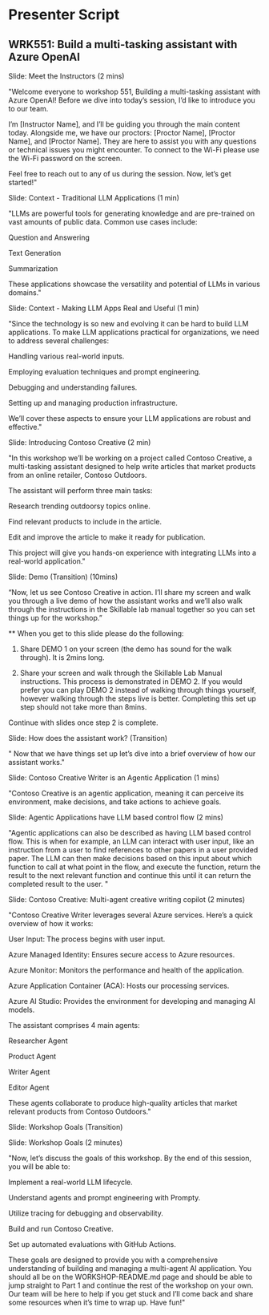 # Presenter Script  

## WRK551: Build a multi-tasking assistant with Azure OpenAI   

Slide: Meet the Instructors (2 mins)  

"Welcome everyone to workshop 551, Building a multi-tasking assistant with Azure OpenAI! Before we dive into today’s session, I’d like to introduce you to our team.  

I’m [Instructor Name], and I’ll be guiding you through the main content today. Alongside me, we have our proctors: [Proctor Name], [Proctor Name], and [Proctor Name]. They are here to assist you with any questions or technical issues you might encounter. To connect to the Wi-Fi please use the Wi-Fi password on the screen.   

Feel free to reach out to any of us during the session. Now, let’s get started!"  

  

Slide: Context - Traditional LLM Applications (1 min)  

"LLMs are powerful tools for generating knowledge and are pre-trained on vast amounts of public data. Common use cases include:  

Question and Answering  

Text Generation  

Summarization  

These applications showcase the versatility and potential of LLMs in various domains."  

  

Slide: Context - Making LLM Apps Real and Useful (1 min)  

"Since the technology is so new and evolving it can be hard to build LLM applications. To make LLM applications practical for organizations, we need to address several challenges:  

Handling various real-world inputs.  

Employing evaluation techniques and prompt engineering.  

Debugging and understanding failures.  

Setting up and managing production infrastructure.  

We’ll cover these aspects to ensure your LLM applications are robust and effective."  

  

Slide: Introducing Contoso Creative (2 min)  

"In this workshop we’ll be working on a project called Contoso Creative, a multi-tasking assistant designed to help write articles that market products from an online retailer, Contoso Outdoors.  

The assistant will perform three main tasks:  

Research trending outdoorsy topics online.  

Find relevant products to include in the article.  

Edit and improve the article to make it ready for publication.  

This project will give you hands-on experience with integrating LLMs into a real-world application."  

  

Slide: Demo (Transition) (10mins)   

“Now, let us see Contoso Creative in action. I’ll share my screen and walk you through a live demo of how the assistant works and we’ll also walk through the instructions in the Skillable lab manual together so you can set things up for the workshop.”  

** When you get to this slide please do the following:  

 1. Share DEMO 1 on your screen (the demo has sound for the walk through). It is 2mins long.  

2. Share your screen and walk through the Skillable Lab Manual instructions. This process is demonstrated in DEMO 2. If you would prefer you can play DEMO 2 instead of walking through things yourself, however walking through the steps live is better. Completing this set up step should not take more than 8mins.   

 

Continue with slides once step 2 is complete.   

  

Slide: How does the assistant work? (Transition)  

 " Now that we have things set up let’s dive into a brief overview of how our assistant works." 

Slide: Contoso Creative Writer is an Agentic Application (1 mins) 

"Contoso Creative is an agentic application, meaning it can perceive its environment, make decisions, and take actions to achieve goals. 

 

Slide: Agentic Applications have LLM based control flow (2 mins) 

"Agentic applications can also be described as having LLM based control flow. This is when for example, an LLM can interact with user input, like an instruction from a user to find references to other papers in a user provided paper. The LLM can then make decisions based on this input about which function to call at what point in the flow, and execute the function, return the result to the next relevant function and continue this until it can return the completed result to the user. " 

 

Slide: Contoso Creative: Multi-agent creative writing copilot (2 minutes) 

"Contoso Creative Writer leverages several Azure services. Here’s a quick overview of how it works: 

User Input: The process begins with user input. 

Azure Managed Identity: Ensures secure access to Azure resources. 

Azure Monitor: Monitors the performance and health of the application. 

Azure Application Container (ACA): Hosts our processing services. 

Azure AI Studio: Provides the environment for developing and managing AI models. 

The assistant comprises 4 main agents: 

Researcher Agent 

Product Agent 

Writer Agent 

Editor Agent 

These agents collaborate to produce high-quality articles that market relevant products from Contoso Outdoors." 

 

Slide: Workshop Goals (Transition) 

 

Slide: Workshop Goals (2 minutes) 

"Now, let’s discuss the goals of this workshop. By the end of this session, you will be able to: 

Implement a real-world LLM lifecycle. 

Understand agents and prompt engineering with Prompty. 

Utilize tracing for debugging and observability. 

Build and run Contoso Creative. 

Set up automated evaluations with GitHub Actions. 

These goals are designed to provide you with a comprehensive understanding of building and managing a multi-agent AI application. You should all be on the WORKSHOP-README.md page and should be able to jump straight to Part 1 and continue the rest of the workshop on your own. Our team will be here to help if you get stuck and I’ll come back and share some resources when it’s time to wrap up. Have fun!" 